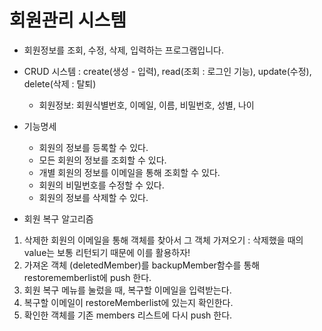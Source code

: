 # 회원관리 시스템

- 회원정보를 조회, 수정, 삭제, 입력하는 프로그램입니다. 
- CRUD 시스템 : create(생성 - 입력), read(조회 : 로그인 기능), update(수정), delete(삭제 : 탈퇴)
  - 회원정보: 회원식별번호, 이메일, 이름, 비밀번호, 성별, 나이
- 기능명세
  - 회원의 정보를 등록할 수 있다. 
  - 모든 회원의 정보를 조회할 수 있다. 
  - 개별 회원의 정보를 이메일을 통해 조회할 수 있다. 
  - 회원의 비밀번호를 수정할 수 있다. 
  - 회원의 정보를 삭제할 수 있다. 


- 회원 복구 알고리즘
1. 삭제한 회원의 이메일을 통해 객체를 찾아서 그 객체 가져오기 : 삭제했을 때의 value는 보통 리턴되기 때문에 이를 활용하자!
2. 가져온 객체 (deletedMember)를 backupMember함수를 통해 restorememberlist에 push 한다.
3. 회원 복구 메뉴를 눌렀을 때, 복구할 이메일을 입력받는다. 
4. 복구할 이메일이 restoreMemberlist에 있는지 확인한다.
5. 확인한 객체를 기존 members 리스트에 다시 push 한다. 